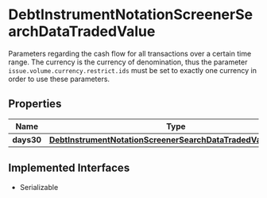 

# DebtInstrumentNotationScreenerSearchDataTradedValue

Parameters regarding the cash flow for all transactions over a certain time range. The currency is the currency of denomination, thus the parameter `issue.volume.currency.restrict.ids` must be set to exactly one currency in order to use these parameters.

## Properties

Name | Type | Description | Notes
------------ | ------------- | ------------- | -------------
**days30** | [**DebtInstrumentNotationScreenerSearchDataTradedValueDays30**](DebtInstrumentNotationScreenerSearchDataTradedValueDays30.md) |  |  [optional]


## Implemented Interfaces

* Serializable


